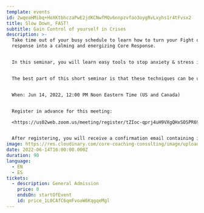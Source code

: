 ```yaml
---
template: events
id: 2wqeaHMibq+HoXKtbhczaPwE2jdKCNwfMQv6nnpzvfao3oygRvLxyhs1r4tFvsx2
title: Slow Down, FAST!
subtitle: Gain Control of yourself in Crises
description: >-
  Take time out of your busy schedule to learn how to turn your Fight or Flight
  response into a calming and energizing Core Response.


  In this seminar, you will learn easy tools to stop anxiety & stress in their tracks. Highlights include:


  ﻿The best part of this short seminar is that these techniques can be used quickly to stop the pain in any situation. What's more, you will receive a "care package" after the seminar that will help you continue using these life-saving tools.


  When: Jun 14, 2022, 12:00 PM Noon Eastern Time (US and Canada) 


  Register in advance for this meeting:

  <https://us02web.zoom.us/meeting/register/tZIoc-qprj4uH9VXgQHxSOSPR69cBjaqwbi4> 


  After registering, you will receive a confirmation email containing information about joining the meeting.
image: https://res.cloudinary.com/core-coaching-consulting/image/upload/v1648312183/really_fast_ways_to_slow_down_fafekb.jpg
date: 2022-06-14T16:00:00.000Z
duration: 90
language:
  - EN
  - ES
tickets:
  - description: General Admission
    price: 0
    endsOn: startOfEvent
    id: price_1L0CAfC6qmFvoaW6KqgqeMgl
---
```

